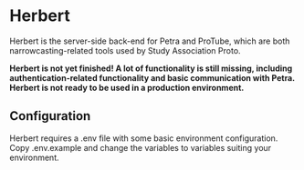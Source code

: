 # Herbert

Herbert is the server-side back-end for Petra and ProTube, which are both narrowcasting-related tools used by Study Association Proto.

**Herbert is not yet finished! A lot of functionality is still missing, including authentication-related functionality and basic communication with Petra. Herbert is not ready to be used in a production environment.**

## Configuration

Herbert requires a .env file with some basic environment configuration. Copy .env.example and change the variables to variables suiting your environment.